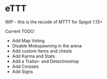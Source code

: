 # eTTT
WIP - this is the recode of MTTT for Spigot 1.13+


Current TODO:
- Add Map Voting
- Disable Mobspawning in the arena
- Add custom Items and chests
- Add Karma and Stats
- Add a Traitor- and Detectiveshop
- Add Corpses
- Add Signs
